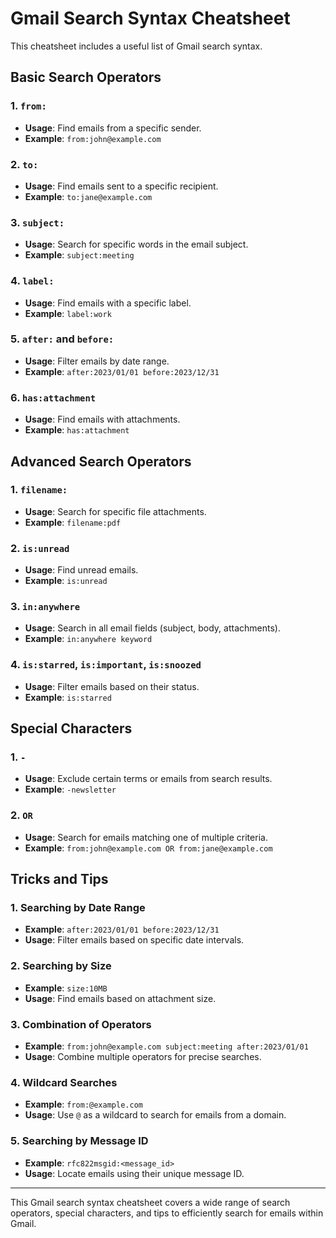 # Gmail Search Syntax Cheatsheet

This cheatsheet includes a useful list of Gmail search syntax.

## Basic Search Operators

### 1. `from:`

- **Usage**: Find emails from a specific sender.
- **Example**: `from:john@example.com`

### 2. `to:`

- **Usage**: Find emails sent to a specific recipient.
- **Example**: `to:jane@example.com`

### 3. `subject:`

- **Usage**: Search for specific words in the email subject.
- **Example**: `subject:meeting`

### 4. `label:`

- **Usage**: Find emails with a specific label.
- **Example**: `label:work`

### 5. `after:` and `before:`

- **Usage**: Filter emails by date range.
- **Example**: `after:2023/01/01 before:2023/12/31`

### 6. `has:attachment`

- **Usage**: Find emails with attachments.
- **Example**: `has:attachment`

## Advanced Search Operators

### 1. `filename:`

- **Usage**: Search for specific file attachments.
- **Example**: `filename:pdf`

### 2. `is:unread`

- **Usage**: Find unread emails.
- **Example**: `is:unread`

### 3. `in:anywhere`

- **Usage**: Search in all email fields (subject, body, attachments).
- **Example**: `in:anywhere keyword`

### 4. `is:starred`, `is:important`, `is:snoozed`

- **Usage**: Filter emails based on their status.
- **Example**: `is:starred`

## Special Characters

### 1. `-`

- **Usage**: Exclude certain terms or emails from search results.
- **Example**: `-newsletter`

### 2. `OR`

- **Usage**: Search for emails matching one of multiple criteria.
- **Example**: `from:john@example.com OR from:jane@example.com`

## Tricks and Tips

### 1. Searching by Date Range

- **Example**: `after:2023/01/01 before:2023/12/31`
- **Usage**: Filter emails based on specific date intervals.

### 2. Searching by Size

- **Example**: `size:10MB`
- **Usage**: Find emails based on attachment size.

### 3. Combination of Operators

- **Example**: `from:john@example.com subject:meeting after:2023/01/01`
- **Usage**: Combine multiple operators for precise searches.

### 4. Wildcard Searches

- **Example**: `from:@example.com`
- **Usage**: Use `@` as a wildcard to search for emails from a domain.

### 5. Searching by Message ID

- **Example**: `rfc822msgid:<message_id>`
- **Usage**: Locate emails using their unique message ID.

---

This Gmail search syntax cheatsheet covers a wide range of search operators, special characters, and tips to efficiently search for emails within Gmail.